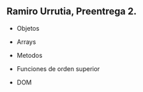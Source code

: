 ## Ramiro Urrutia, Preentrega 2.

- Objetos

- Arrays

- Metodos

- Funciones de orden superior

- DOM